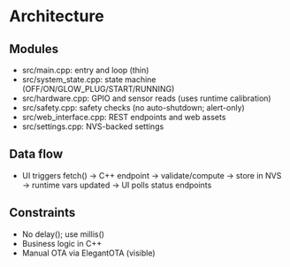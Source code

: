 # Architecture

## Modules

- src/main.cpp: entry and loop (thin)
- src/system_state.cpp: state machine (OFF/ON/GLOW_PLUG/START/RUNNING)
- src/hardware.cpp: GPIO and sensor reads (uses runtime calibration)
- src/safety.cpp: safety checks (no auto-shutdown; alert-only)
- src/web_interface.cpp: REST endpoints and web assets
- src/settings.cpp: NVS-backed settings

## Data flow

- UI triggers fetch() → C++ endpoint → validate/compute → store in NVS → runtime vars updated → UI polls status endpoints

## Constraints

- No delay(); use millis()
- Business logic in C++
- Manual OTA via ElegantOTA (visible)
